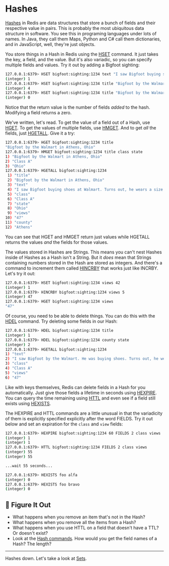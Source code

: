 # Hashes

[Hashes](https://redis.io/commands/?group=hash) in Redis are data structures that store a bunch of fields and their respective value in pairs. This is probably the most ubiquitous data structure in software. You see this in programing languages under lots of names. In Java, they call them Maps, Python and C# call them dictionaries, and in JavaScript, well, they're just objects.

You store things in a Hash in Redis using the [HSET](https://redis.io/commands/hset/) command. It just takes the key, a field, and the value. But it's also variadic, so you can specify multiple fields and values. Try it out by adding a Bigfoot sighting:

```bash
127.0.0.1:6379> HSET bigfoot:sighting:1234 text "I saw Bigfoot buying shoes at Walmart. Turns out, he wears a size 27."
(integer) 1
127.0.0.1:6379> HSET bigfoot:sighting:1234 title "Bigfoot by the Walmart" class "Class A" county "Athens" state "Ohio"
(integer) 4
127.0.0.1:6379> HSET bigfoot:sighting:1234 title "Bigfoot by the Walmart in Athens, Ohio"
(integer) 0
```

Notice that the return value is the number of fields _added_ to the hash. Modifying a field returns a zero.

We've written, let's read. To get the value of a field out of a Hash, use [HGET](https://redis.io/commands/hget/). To get the values of multiple fields, use [HMGET](https://redis.io/commands/hmget/). And to get _all_ the fields, just [HGETALL](https://redis.io/commands/hgetall/). Give it a try:

```bash
127.0.0.1:6379> HGET bigfoot:sighting:1234 title
"Bigfoot by the Walmart in Athens, Ohio"
127.0.0.1:6379> HMGET bigfoot:sighting:1234 title class state
1) "Bigfoot by the Walmart in Athens, Ohio"
2) "Class A"
3) "Ohio"
127.0.0.1:6379> HGETALL bigfoot:sighting:1234
 1) "title"
 2) "Bigfoot by the Walmart in Athens, Ohio"
 3) "text"
 4) "I saw Bigfoot buying shoes at Walmart. Turns out, he wears a size 27."
 5) "class"
 6) "Class A"
 7) "state"
 8) "Ohio"
 9) "views"
10) "47"
11) "county"
12) "Athens"
```

You can see that HGET and HMGET return just values while HGETALL returns the values _and_ the fields for those values.

The values stored in Hashes are Strings. This means you can't nest Hashes inside of Hashes as a Hash isn't a String. But it _does_ mean that Strings containing numbers stored in the Hash are stored as integers. And there's a command to increment them called [HINCRBY](https://redis.io/commands/hincrby/) that works just like INCRBY. Let's try it out:

```bash
127.0.0.1:6379> HSET bigfoot:sighting:1234 views 42
(integer) 1
127.0.0.1:6379> HINCRBY bigfoot:sighting:1234 views 5
(integer) 47
127.0.0.1:6379> HGET bigfoot:sighting:1234 views
"47"
```

Of course, you need to be able to delete things. You can do this with the [HDEL](https://redis.io/commands/hdel/) command. Try deleting some fields in our Hash:

```bash
127.0.0.1:6379> HDEL bigfoot:sighting:1234 title
(integer) 1
127.0.0.1:6379> HDEL bigfoot:sighting:1234 county state
(integer) 2
127.0.0.1:6379> HGETALL bigfoot:sighting:1234
1) "text"
2) "I saw Bigfoot by the Walmart. He was buying shoes. Turns out, he wears a size 27."
3) "class"
4) "Class A"
5) "views"
6) "47"
```

Like with keys themselves, Redis can delete fields in a Hash for you automatically. Just give those fields a lifetime in seconds using [HEXPIRE](https://redis.io/commands/hexpire/). You can query the time remaining using [HTTL](https://redis.io/commands/httl/) and even see if a field still exists using [HEXISTS](https://redis.io/commands/hexists/).

The HEXPIRE and HTTL commands are a little unusual in that the variadicity of them is explicitly specified explicitly after the word FIELDS. Try it out below and set an expiration for the `class` and `view` fields:

```bash
127.0.0.1:6379> HEXPIRE bigfoot:sighting:1234 60 FIELDS 2 class views
(integer) 1
(integer) 1
127.0.0.1:6379> HTTL bigfoot:sighting:1234 FIELDS 2 class views
(integer) 55
(integer) 55

...wait 55 seconds...

127.0.0.1:6379> HEXISTS foo alfa
(integer) 0
127.0.0.1:6379> HEXISTS foo bravo
(integer) 0
```

## 📍 Figure It Out

- What happens when you remove an item that's not in the Hash?
- What happens when you remove all the items from a Hash?
- What happens when you use HTTL on a field that doesn't have a TTL? Or doesn't exist?
- Look at the [Hash commands](https://redis.io/commands/?group=hash). How would you get the field names of a Hash? The length?

---

Hashes down. Let's take a look at [Sets](07-REDIS-SETS.md).
